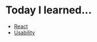 # Today I learned...

- [React](https://github.com/M0nica/til/tree/master/react)
- [Usability](https://github.com/M0nica/til/tree/master/usability)
